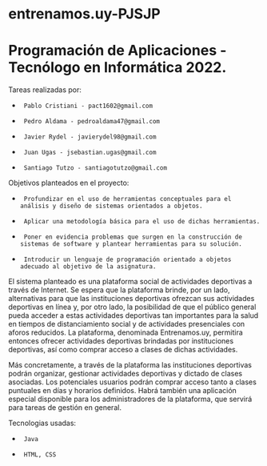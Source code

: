 # entrenamos.uy-PJSJP
# Programación de Aplicaciones - Tecnólogo en Informática 2022.

Tareas realizadas por:
 *      Pablo Cristiani - pact1602@gmail.com
 *      Pedro Aldama - pedroaldama47@gmail.com
 *      Javier Rydel - javierydel98@gmail.com
 *      Juan Ugas - jsebastian.ugas@gmail.com
 *      Santiago Tutzo - santiagotutzo@gmail.com

Objetivos planteados en el proyecto:
 *      Profundizar en el uso de herramientas conceptuales para el análisis y diseño de sistemas orientados a objetos.
 *      Aplicar una metodología básica para el uso de dichas herramientas.
 *      Poner en evidencia problemas que surgen en la construcción de sistemas de software y plantear herramientas para su solución.
 *      Introducir un lenguaje de programación orientado a objetos adecuado al objetivo de la asignatura.

El sistema planteado es una plataforma social de actividades deportivas a través de
Internet. Se espera que la plataforma brinde, por un lado, alternativas para que las
instituciones deportivas ofrezcan sus actividades deportivas en línea y, por otro lado, la
posibilidad de que el público general pueda acceder a estas actividades deportivas tan
importantes para la salud en tiempos de distanciamiento social y de actividades
presenciales con aforos reducidos. La plataforma, denominada Entrenamos.uy, permitira 
entonces ofrecer actividades deportivas brindadas por instituciones deportivas, así como
comprar acceso a clases de dichas actividades.

Más concretamente, a través de la plataforma las instituciones deportivas podrán organizar,
gestionar actividades deportivas y dictado de clases asociadas. Los potenciales usuarios
podrán comprar acceso tanto a clases puntuales en días y horarios definidos. Habrá
también una aplicación especial disponible para los administradores de la plataforma, que
servirá para tareas de gestión en general.

Tecnologias usadas:
 *      Java
 *      HTML, CSS